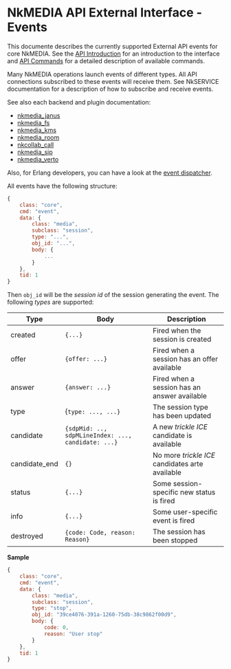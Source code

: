 # NkMEDIA API External Interface - Events

This documente describes the currently supported External API events for core NkMEDIA. 
See the [API Introduction](intro.md) for an introduction to the interface and [API Commands](api.md) for a detailed description of available commands.

Many NkMEDIA operations launch events of different types. All API connections subscribed to these events will receive them. See NkSERVICE documentation for a description of how to subscribe and receive events.

See also each backend and plugin documentation:

* [nkmedia_janus](janus.md)
* [nkmedia_fs](fs.md)
* [nkmedia_kms](kms.md)
* [nkmedia_room](room.md)
* [nkcollab_call](call.md)
* [nkmedia_sip](sip.md)
* [nkmedia_verto](verto.md)

Also, for Erlang developers, you can have a look at the [event dispatcher](../src/nkmedia_api_events.erl).

All events have the following structure:

```js
{
	class: "core",
	cmd: "event",
	data: {
		class: "media",
		subclass: "session",
		type: "...",
		obj_id: "...",
		body: {
			...
		}
	},
	tid: 1
}
```
Then `obj_id` will be the _session id_ of the session generating the event. The following _types_ are supported:


Type|Body|Description
---|---|---
created|`{...}`|Fired when the session is created
offer|`{offer: ...}`|Fired when a session has an offer available
answer|`{answer: ...}`|Fired when a session has an answer available
type|{`type: ..., ...}`|The session type has been updated
candidate|`{sdpMid: .., sdpMLineIndex: ..., candidate: ...}`|A new _trickle ICE_ candidate is available
candidate_end|`{}`|No more _trickle ICE_ candidates arte available
status|`{...}`|Some session-specific new status is fired
info|`{...}`|Some user-specific event is fired
destroyed|`{code: Code, reason: Reason}`|The session has been stopped


**Sample**

```js
{
	class: "core",
	cmd: "event",
	data: {
		class: "media",
		subclass: "session",
		type: "stop",
		obj_id: "39ce4076-391a-1260-75db-38c9862f00d9",
		body: {
			code: 0,
			reason: "User stop"
		}
	},
	tid: 1
}
```
